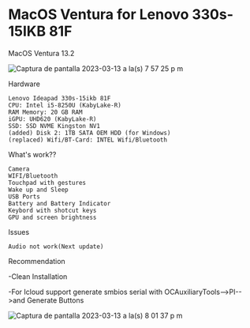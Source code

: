 # MacOS Ventura for Lenovo 330s-15IKB 81F

MacOS Ventura 13.2 


![Captura de pantalla 2023-03-13 a la(s) 7 57 25 p m](https://user-images.githubusercontent.com/18466590/224883070-2fe5e484-45d4-4c05-9ac8-9f96a440c97c.png)

Hardware

    Lenovo Ideapad 330s-15ikb 81F
    CPU: Intel i5-8250U (KabyLake-R)
    RAM Memory: 20 GB RAM
    iGPU: UHD620 (KabyLake-R)
    SSD: SSD NVME Kingston NV1
    (added) Disk 2: 1TB SATA OEM HDD (for Windows)
    (replaced) Wifi/BT-Card: INTEL Wifi/Bluetooth

What's work??

    Camera
    WIFI/Bluetooth
    Touchpad with gestures
    Wake up and Sleep
    USB Ports
    Battery and Battery Indicator
    Keybord with shotcut keys
    GPU and screen brightness
    
Issues

    Audio not work(Next update)

Recommendation

-Clean Installation

-For Icloud support generate smbios serial with OCAuxiliaryTools-->PI-->and Generate Buttons

![Captura de pantalla 2023-03-13 a la(s) 8 01 37 p m](https://user-images.githubusercontent.com/18466590/224883106-f35d73a6-c828-432d-8cb9-f94e538a2514.png)

